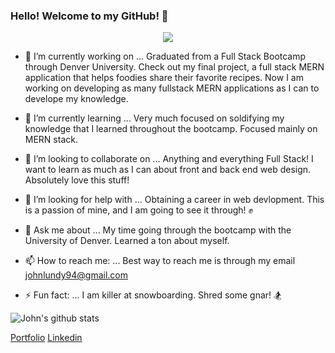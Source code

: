 ### Hello! Welcome to my GitHub! 👋

<p align="center">
  <img src="https://external-content.duckduckgo.com/iu/?u=http%3A%2F%2Fwww.stevegarufi.com%2Fcoloradopictures5.jpg&f=1&nofb=1"  />
</p>

- 🔭 I’m currently working on ...
  Graduated from a Full Stack Bootcamp through Denver University. Check out my final project, a full stack MERN application that helps foodies share their 
favorite recipes. Now I am working on developing as many fullstack MERN applications as I can to develope my knowledge.

- 🌱 I’m currently learning ...
  Very much focused on soldifying my knowledge that I learned throughout the bootcamp. Focused mainly on MERN stack.

- 👯 I’m looking to collaborate on ...
  Anything and everything Full Stack! I want to learn as much as I can about front and back end web design. Absolutely love this stuff!

- 🤔 I’m looking for help with ...
  Obtaining a career in web devlopment. This is a passion of mine, and I am going to see it through! ✊

- 💬 Ask me about ...
  My time going through the bootcamp with the University of Denver. Learned a ton about myself.

- 📫 How to reach me: ...
  Best way to reach me is through my email [johnlundy94@gmail.com](johnlundy94@gmail.com)

- ⚡ Fun fact: ...
  I am killer at snowboarding. Shred some gnar! 🏂

![John's github stats](https://github-readme-stats.vercel.app/api?username=johnlundy94&bg_color=071A2C&icon_color=4194FD&show_icons=true&count_private=true&theme=tokyonight&line_height=27&text_color=FFFFFF&show_icons=true&hide=stars,issues)

[Portfolio](https://eager-tesla-872bba.netlify.app/)
[Linkedin](www.linkedin.com/in/john-c-lundy)

